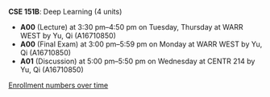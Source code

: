 **CSE 151B**: Deep Learning (4 units)

- **A00** (Lecture) at 3:30 pm–4:50 pm on Tuesday, Thursday at WARR WEST by Yu, Qi (A16710850)
- **A00** (Final Exam) at 3:00 pm–5:59 pm on Monday at WARR WEST by Yu, Qi (A16710850)
- **A01** (Discussion) at 5:00 pm–5:50 pm on Wednesday at CENTR 214 by Yu, Qi (A16710850)

[Enrollment numbers over time](./CSE151B.tsv)
